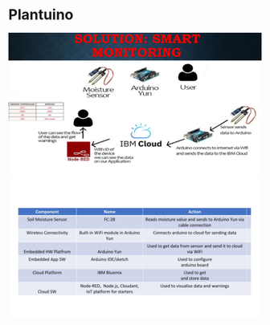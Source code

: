 # Plantuino
![](https://github.com/bounIoT/Plantuino/blob/master/Pictures/p1dc9e0ov71o6r22sb10kmc1vof4.jpg)
![](https://github.com/bounIoT/Plantuino/blob/master/Pictures/p1dc9fd1b11be25r81f5t1qh41dfl4.jpg)

